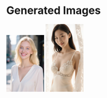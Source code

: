 # Generated Images



<img src="2025_09_10_01.webp" width="100"/> <img src="2025_09_10_02.webp" width="100"/>